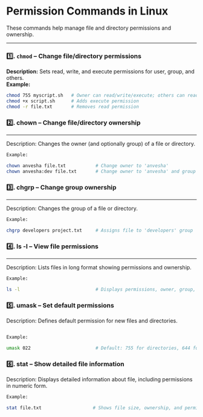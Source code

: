 # Permission Commands in Linux

These commands help manage file and directory permissions and ownership.

---

### 1️⃣. `chmod` – Change file/directory permissions
**Description:** Sets read, write, and execute permissions for user, group, and others.  
**Example:**  
```bash
chmod 755 myscript.sh   # Owner can read/write/execute; others can read/execute
chmod +x script.sh      # Adds execute permission
chmod -r file.txt       # Removes read permission
 ```



### 2️⃣. chown – Change file/directory ownership
___
Description: Changes the owner (and optionally group) of a file or directory.

```bash
Example:

chown anvesha file.txt           # Change owner to 'anvesha'
chown anvesha:dev file.txt       # Change owner to 'anvesha' and group to 'dev'


```

### 3️⃣. chgrp – Change group ownership

___
Description: Changes the group of a file or directory.

  ```bash
Example:

chgrp developers project.txt     # Assigns file to 'developers' group


```

### 4️⃣. ls -l – View file permissions
___
Description: Lists files in long format showing permissions and ownership.

```bash
Example:

ls -l                            # Displays permissions, owner, group, size, and date


```

### 5️⃣. umask – Set default permissions

Description: Defines default permission for new files and directories.

```bash

Example:

umask 022                        # Default: 755 for directories, 644 for files


```

### 6️⃣. stat – Show detailed file information

Description: Displays detailed information about file, including permissions in numeric form.

 ```bash
Example:

stat file.txt                   # Shows file size, ownership, and permission in detail

```
